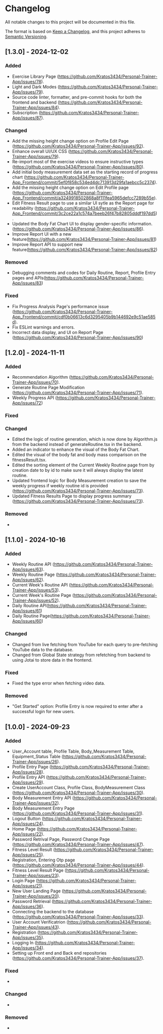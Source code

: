# Changelog

All notable changes to this project will be documented in this file.

The format is based on [Keep a Changelog](https://keepachangelog.com/en/1.1.0/),
and this project adheres to [Semantic Versioning](https://semver.org/spec/v2.0.0.html).

## [1.3.0] - 2024-12-02

### Added
- Exercise Library Page (https://github.com/Kratos3434/Personal-Trainer-App/issues/78).
- Light and Dark Modes (https://github.com/Kratos3434/Personal-Trainer-App/issues/79).
- Source code linter, formatter, and pre-commit hooks for both the frontend and backend (https://github.com/Kratos3434/Personal-Trainer-App/issues/84).
- Subscription (https://github.com/Kratos3434/Personal-Trainer-App/issues/87).

### Changed
- Add the missing height change option on Profile Edit Page (https://github.com/Kratos3434/Personal-Trainer-App/issues/92).
- Enhance overall UI/UX CSS (https://github.com/Kratos3434/Personal-Trainer-App/issues/79).
- Re-import most of the exercise videos to ensure instructive types (https://github.com/Kratos3434/Personal-Trainer-App/issues/80).
- Add initial body measurement data set as the starting record of progress chart (https://github.com/Kratos3434/Personal-Trainer-App_Frontend/commit/5ef0f858c534ed4dc713913d29fa1aebcc5c2374).
- Add the missing height change option on Edit Profile page (https://github.com/Kratos3434/Personal-Trainer-App_Frontend/commit/a3249918502868a8f111fea5965defcc7289b55e).
- Edit Fitness Result page to use a similar UI sytle as the Report page for readability (https://github.com/Kratos3434/Personal-Trainer-App_Frontend/commit/3c2ce22a1c574a7beeb26f47b82805dddf197dd5).
- Updated the Body Fat Chart UI to display gender-specific information. (https://github.com/Kratos3434/Personal-Trainer-App/issues/86).
- Improve Report UI with a new feature(https://github.com/Kratos3434/Personal-Trainer-App/issues/81)
- Improve Report API to support new feature(https://github.com/Kratos3434/Personal-Trainer-App/issues/82)
  
### Removed
- Debugging comments and codes for Daily Routine, Report, Profile Entry pages and APIs(https://github.com/Kratos3434/Personal-Trainer-App/issues/83)

### Fixed
- Fix Progress Analysis Page's performance issue (https://github.com/Kratos3434/Personal-Trainer-App_Frontend/commit/cdf0b06613c6d3295405b9b144692e9c51ae585d).
- Fix ESLint warnings and errors.
- Incorrect data display, and UI on Report Page (https://github.com/Kratos3434/Personal-Trainer-App/issues/90)
  
## [1.2.0] - 2024-11-11

### Added
- Recommendation Algorithm (https://github.com/Kratos3434/Personal-Trainer-App/issues/70).
- Generate Routine Page Modification (https://github.com/Kratos3434/Personal-Trainer-App/issues/71).
- Weekly Progress API (https://github.com/Kratos3434/Personal-Trainer-App/issues/72)

### Fixed


### Changed
- Edited the logic of routine generation, which is now done by Algorithm.js from the backend instead of generateRoutine.tsx in the backend.
- Added an indicator to enhance the visual of the Body Fat Chart.
- Edited the visual of the body fat and body mass comparison on the fitnessResult.tsx.
- Edited the sorting element of the Current Weekly Routine page from by creation date to by id to make sure it will always display the latest routine.
- Updated frontend logic for Body Measurement creation to save the weekly progress if weekly routine id is provided (https://github.com/Kratos3434/Personal-Trainer-App/issues/73). 
- Updated Fitness Results Page to display progress summary (https://github.com/Kratos3434/Personal-Trainer-App/issues/73). 

### Removed
-

## [1.1.0] - 2024-10-16

### Added
- Weekly Routine API (https://github.com/Kratos3434/Personal-Trainer-App/issues/63).
- Weekly Routine Page (https://github.com/Kratos3434/Personal-Trainer-App/issues/62).
- Current Week's Routine API (https://github.com/Kratos3434/Personal-Trainer-App/issues/53).
- Current Week's Routine Page (https://github.com/Kratos3434/Personal-Trainer-App/issues/52).
- Daily Routine API(https://github.com/Kratos3434/Personal-Trainer-App/issues/61)
- Daily Routine Page(https://github.com/Kratos3434/Personal-Trainer-App/issues/60)

### Changed
- Changed from live fetching from YouTube for each query to pre-fetching YouTube data to the database.
- Changed from Global State strategy from refetching from backend to using Jotai to store data in the frontend.

### Fixed
- Fixed the type error when fetching video data.

### Removed
- "Get Started" option: Profile Entry is now required to enter after a successful login for new users.

## [1.0.0] - 2024-09-23

### Added
- User_Account table, Profile Table, Body_Measurement Table, Equipment_Status Table (https://github.com/Kratos3434/Personal-Trainer-App/issues/26).
- Profile Entry Page (https://github.com/Kratos3434/Personal-Trainer-App/issues/28).
- Profile Entry API (https://github.com/Kratos3434/Personal-Trainer-App/issues/29).
- Create UserAccount Class, Profile Class, BodyMeasurement Class (https://github.com/Kratos3434/Personal-Trainer-App/issues/30).
- Body Measurement Entry API (https://github.com/Kratos3434/Personal-Trainer-App/issues/32).
- Body Measurement Entry Page (https://github.com/Kratos3434/Personal-Trainer-App/issues/31).
- Logout Button (https://github.com/Kratos3434/Personal-Trainer-App/issues/24).
- Home Page (https://github.com/Kratos3434/Personal-Trainer-App/issues/22).
- Password Retrival Page, Password Change Page (https://github.com/Kratos3434/Personal-Trainer-App/issues/47).
- Fitness Level Result (https://github.com/Kratos3434/Personal-Trainer-App/issues/25).
- Registration, Entering Otp page (https://github.com/Kratos3434/Personal-Trainer-App/issues/44).
- Fitness Level Result Page (https://github.com/Kratos3434/Personal-Trainer-App/issues/23).
- Login Page (https://github.com/Kratos3434/Personal-Trainer-App/issues/21).
- New User Landing Page (https://github.com/Kratos3434/Personal-Trainer-App/issues/20).
- Password Retrieval (https://github.com/Kratos3434/Personal-Trainer-App/issues/36).
- Connecting the backend to the database (https://github.com/Kratos3434/Personal-Trainer-App/issues/33).
- User Account Verificatrion (https://github.com/Kratos3434/Personal-Trainer-App/issues/43).
- Registration (https://github.com/Kratos3434/Personal-Trainer-App/issues/35).
- Logging In (https://github.com/Kratos3434/Personal-Trainer-App/issues/34).
- Setting up Front end and Back end repositories (https://github.com/Kratos3434/Personal-Trainer-App/issues/37).

### Fixed
- 

### Changed
- 

### Removed
- 
